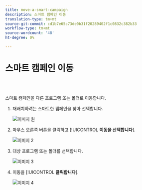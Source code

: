 ```yaml
---
title: move-a-smart-campaign
description: 스마트 캠페인 이동
translation-type: tm+mt
source-git-commit: cd1b7e65c73de0b31f20289402f1c0832c382b33
workflow-type: tm+mt
source-wordcount: '48'
ht-degree: 0%

---
```



# 스마트 캠페인 이동

<br> 

스마트 캠페인을 다른 프로그램 또는 폴더로 이동합니다.

1. 재배치하려는 스마트한 캠페인을 찾아 선택합니다.

   ![이미지 원](/help/sky/assets/smart-campaigns/move-a-smart-campaign/move-a-smart-campaign-1.png)

1. 마우스 오른쪽 버튼을 클릭하고 [!UICONTROL **이동을 선택합니다**].

   ![이미지 2](/help/sky/assets/smart-campaigns/move-a-smart-campaign/move-a-smart-campaign-2.png)

1. 대상 프로그램 또는 폴더를 선택합니다.

   ![이미지 3](/help/sky/assets/smart-campaigns/move-a-smart-campaign/move-a-smart-campaign-3.png)

1. 이동을 [!UICONTROL **클릭합니다**].

   ![이미지 4](/help/sky/assets/smart-campaigns/move-a-smart-campaign/move-a-smart-campaign-4.png)
